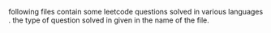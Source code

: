 following files contain some leetcode questions solved in various languages .
the type of question solved in given in the name of the file.
